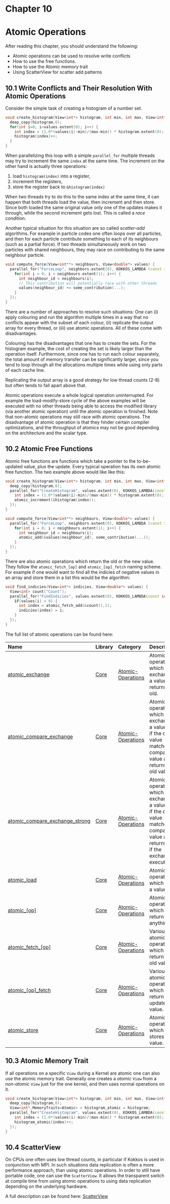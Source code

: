 # Chapter 10

# Atomic Operations

After reading this chapter, you should understand the following:

* Atomic operations can be used to resolve write conflicts
* How to use the free functions.
* How to use the Atomic memory trait
* Using ScatterView for scatter add patterns 

## 10.1 Write Conflicts and Their Resolution With Atomic Operations

Consider the simple task of creating a histogram of a number set. 

```c++
void create_histogram(View<int*> histogram, int min, int max, View<int*> values) {
  deep_copy(histogram,0);
  for(int i=0; i<values.extent(0); i++) {
    int index = (1.0*(values(i)-min)/(max-min)) * histogram.extent(0);
    histogram(index)++;
  }
}
```

When parallelizing this loop with a simple `parallel_for` multiple threads may try to 
increment the same `index` at the same time. The increment on the other hand is actually
three operations: 
  1. load `histogram(index)` into a register,
  2. increment the registers,
  3. store the register back to `&histogram(index)`

When two threads try to do this to the same index at the same time, it can happen that both 
threads load the value, then increment and then store. Since both loaded the same original 
value only one of the updates makes it through, while the second increment gets lost. This
is called a *race condition*. 

Another typical situation for this situation are so called *scatter-add* algorithms. 
For example in particle codes one often loops over all particles, and then for each particle
contribute something to each of its neighbours (such as a partial force). If two threads simultaneously
work on two particles with shared neighbours, they may race on contributing to the same neighbour particle. 

```c++
void compute_force(View<int**> neighbours, View<double*> values) {
  parallel_for("ForceLoop", neighbors.extent(0), KOKKOS_LAMBDA (const int particle_id) {
    for(int i = 0; i < neighbours.extent(1); i++) {
      int neighbour_id = neighbours(i);
      // This contribution will potentially race with other threads
      values(neighbour_id) += some_contribution(...);
    }
  });
}
```

There are a number of approaches to resolve such situations: One can (i) apply colouring and run the algorithm multiple times in a way that no conflicts appear with the subset of each colour, (ii) replicate the output array for every thread, or (iii) use atomic operations. All of these come with disadvantages.

Colouring has the disadvantages that one has to create the sets. For the histogram example, the cost of creating the set is likely larger than the operation itself. Furthermore, since one has to run each colour separately, the total amount of memory transfer can be significantly larger, since you tend to loop through all the allocations multiple times while using only parts of each cache line. 

Replicating the output array is a good strategy for low thread counts (2-8) but often tends to fall apart above that. 

Atomic operations execute a whole logical operation uninterrupted. For example the load-modify-store cycle of the above examples will be executed with no other threads being able to access the modified library (via another atomic operation) until the atomic operation is finished. Note that non-atomic operations may still race with atomic operations. The disadvantage of atomic operation is that they hinder certain compiler optimizations, and the throughput of atomics may not be good depending on the architecture and the scalar type. 

## 10.2 Atomic Free Functions

Atomic free functions are functions which take a pointer to the to-be-updated value, plus the update. Every typical operation has its own atomic free function. The two example above would like like this:

```c++
void create_histogram(View<int*> histogram, int min, int max, View<int*> values) {
  deep_copy(histogram,0);
  parallel_for("CreateHistogram", values.extent(0), KOKKOS_LAMBDA(const int i) {
    int index = (1.0*(values(i)-min)/(max-min)) * histogram.extent(0);
    atomic_increment(&histogram(index));
  });
}
```
```c++
void compute_force(View<int**> neighbours, View<double*> values) {
  parallel_for("ForceLoop", neighbors.extent(0), KOKKOS_LAMBDA (const int particle_id) {
    for(int i = 0; i < neighbours.extent(1); i++) {
      int neighbour_id = neighbours(i);
      atomic_add(&values(neighbour_id), some_contribution(...));
    }
  });
}
```

There are also atomic operations which return the old or the new value. They follow the `atomic_fetch_[op]` and `atomic_[op]_fetch` naming scheme. For example if one would want to find all the indicies of negative values in an array and store them in a list this would be the algorithm:
```c++
void find_indicies(View<int*> indicies, View<double*> values) {
  View<int> count("Count");
  parallel_for("FindIndicies", values.extent(0), KOKKOS_LAMBDA(const int i) {
    if(values(i) < 0) {
      int index = atomic_fetch_add(&count(),1);
      indicies(index) = i;
    }
  });
}
```

The full list of atomic operations can be found here:

|Name |Library | Category | Description                  |
|:---------|:--------|:-----------|:----------------------------|
|[atomic_exchange](Kokkos%3A%3Aatomic_exchange) | [Core](API-Core) | [Atomic-Operations](Atomic-Operations) | Atomic operation which exchanges a value and returns the old. | 
|[atomic_compare_exchange](Kokkos%3A%3Aatomic_compare_exchange) | [Core](API-Core) | [Atomic-Operations](Atomic-Operations) | Atomic operation which exchanges a value only if the old value matches a comparison value and returns the old value. | 
|[atomic_compare_exchange_strong](Kokkos%3A%3Aatomic_compare_exchange_strong) | [Core](API-Core) | [Atomic-Operations](Atomic-Operations) | Atomic operation which exchanges a value only if the old value matches a comparison value and returns true if the exchange is executed. | 
|[atomic_load](Kokkos%3A%3Aatomic_load) | [Core](API-Core) | [Atomic-Operations](Atomic-Operations) | Atomic operation which loads a value. | 
|[atomic_\[op\]](Kokkos%3A%3Aatomic_op) | [Core](API-Core) | [Atomic-Operations](Atomic-Operations) | Atomic operation which don't return anything. | 
|[atomic_fetch_\[op\]](Kokkos%3A%3Aatomic_fetch_op) | [Core](API-Core) | [Atomic-Operations](Atomic-Operations) | Various atomic operations which return the old value. | 
|[atomic_\[op\]_fetch](Kokkos%3A%3Aatomic_op_fetch) | [Core](API-Core) | [Atomic-Operations](Atomic-Operations) | Various atomic operations which return the updated value. | 
|[atomic_store](Kokkos%3A%3Aatomic_store) | [Core](API-Core) | [Atomic-Operations](Atomic-Operations) | Atomic operation which stores a value. |

## 10.3 Atomic Memory Trait

If all operations on a specific `View` during a Kernel are atomic one can also use the atomic memory trait.
Generally one creates a *atomic* `View` from a *non-atomic* `View` just for the one kernel, and then uses normal 
operations on it.

```c++
void create_histogram(View<int*> histogram, int min, int max, View<int*> values) {
  deep_copy(histogram,0);
  View<int*,MemoryTraits<Atomic> > histogram_atomic = histogram;
  parallel_for("CreateHistogram", values.extent(0), KOKKOS_LAMBDA(const int i) {
    int index = (1.0*(values(i)-min)/(max-min)) * histogram.extent(0);
    histogram_atomic(index)++;
  });
}
```

## 10.4 ScatterView

On CPUs one often uses low thread counts, in particular if Kokkos is used in conjunction with MPI. 
In such situations data replication is often a more performance approach, than using atomic operations. 
In order to still have portable code, one can use the `ScatterView`. It allows the transparent switch at
compile time from using atomic operations to using data replication depending on the underlying hardware. 

A full description can be found here: [ScatterView](Kokkos%3A%3AScatterView)


